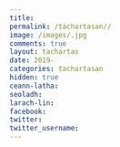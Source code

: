 ```yaml
---
title:
permalink: /tachartasan//
image: /images/.jpg
comments: true
layout: tachartas
date: 2019-
categories: tachartasan
hidden: true
ceann-latha:
seoladh:
larach-lin:
facebook:
twitter:
twitter_username:
---
```


<!--more-->
